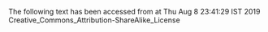 The following text has been accessed from at Thu Aug 8 23:41:29 IST 2019
Creative_Commons_Attribution-ShareAlike_License
